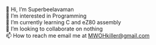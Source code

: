 👋 Hi, I’m Superbeelavaman  
👀 I’m interested in Programming  
🌱 I’m currently learning C and eZ80 assembly  
💞️ I’m looking to collaborate on nothing  
📫 How to reach me email me at MWOHkiller@gmail.com  

<!---
superbeelavaman/superbeelavaman is a ✨ special ✨ repository because its `README.md` (this file) appears on your GitHub profile.
You can click the Preview link to take a look at your changes.
--->
